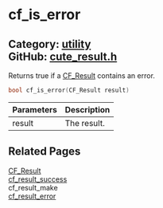 # cf_is_error

Category: [utility](https://github.com/RandyGaul/cute_framework/blob/master/docs/api_reference?id=utility)  
GitHub: [cute_result.h](https://github.com/RandyGaul/cute_framework/blob/master/include/cute_result.h)  
---

Returns true if a [CF_Result](https://github.com/RandyGaul/cute_framework/blob/master/docs/utility/cf_result.md) contains an error.

```cpp
bool cf_is_error(CF_Result result)
```

Parameters | Description
--- | ---
result | The result.

## Related Pages

[CF_Result](https://github.com/RandyGaul/cute_framework/blob/master/docs/utility/cf_result.md)  
[cf_result_success](https://github.com/RandyGaul/cute_framework/blob/master/docs/utility/cf_result_success.md)  
cf_result_make  
[cf_result_error](https://github.com/RandyGaul/cute_framework/blob/master/docs/utility/cf_result_error.md)  
